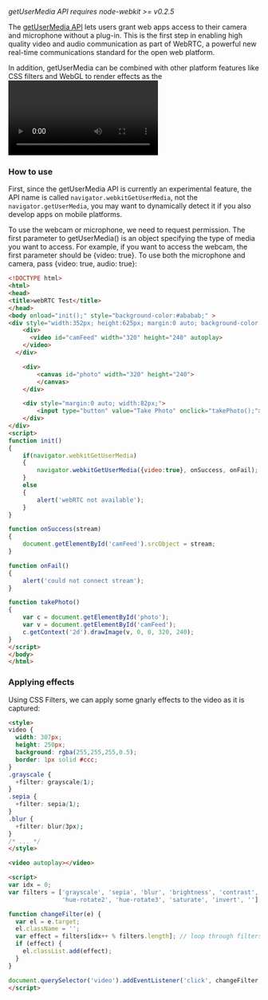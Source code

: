 _getUserMedia API requires node-webkit >= v0.2.5_

The [getUserMedia API](http://www.html5rocks.com/en/tutorials/getusermedia/intro/) lets users grant web apps access to their camera and microphone without a plug-in. This is the first step in enabling high quality video and audio communication as part of WebRTC, a powerful new real-time communications standard for the open web platform.

In addition, getUserMedia can be combined with other platform features like CSS filters and WebGL to render effects as the <video> is captured. For example, you can [rotate the video and add hipstery filters](http://www.youtube.com/watch?v=PNzmXDa1JLA), [play a xylophone with motion detection](http://www.soundstep.com/blog/experiments/jsdetection/), [try on glasses with face detection](http://neave.github.com/face-detection/), and [step into a photobooth with crazy effects like “Snow” and “Fire”](http://neave.com/webcam/html5/). The good news is, those features are all possible in node-webkit.

### How to use

First, since the getUserMedia API is currently an experimental feature, the API name is called `navigator.webkitGetUserMedia`, not the `navigator.getUserMedia`, you may want to dynamically detect it if you also develop apps on mobile platforms.

To use the webcam or microphone, we need to request permission. The first parameter to getUserMedia() is an object specifying the type of media you want to access. For example, if you want to access the webcam, the first parameter should be {video: true}. To use both the microphone and camera, pass {video: true, audio: true}:

```html
<!DOCTYPE html>
<html>
<head>
<title>webRTC Test</title>
</head>
<body onload="init();" style="background-color:#ababab;" >
<div style="width:352px; height:625px; margin:0 auto; background-color:#fff;" >
    <div>
      <video id="camFeed" width="320" height="240" autoplay>
    </video>
  </div>

    <div>
        <canvas id="photo" width="320" height="240">
        </canvas>
    </div>

    <div style="margin:0 auto; width:82px;">
        <input type="button" value="Take Photo" onclick="takePhoto();">
    </div>
</div>
<script>
function init()
{
    if(navigator.webkitGetUserMedia)
    {
        navigator.webkitGetUserMedia({video:true}, onSuccess, onFail);
    }
    else
    {
        alert('webRTC not available');
    }
}

function onSuccess(stream)
{
    document.getElementById('camFeed').srcObject = stream;
}

function onFail()
{
    alert('could not connect stream');
}

function takePhoto()
{
    var c = document.getElementById('photo');
    var v = document.getElementById('camFeed');
    c.getContext('2d').drawImage(v, 0, 0, 320, 240);
}
</script>
</body>
</html>
```

### Applying effects

Using CSS Filters, we can apply some gnarly effects to the video as it is captured:

```html
<style>
video {
  width: 307px;
  height: 250px;
  background: rgba(255,255,255,0.5);
  border: 1px solid #ccc;
}
.grayscale {
  +filter: grayscale(1);
}
.sepia {
  +filter: sepia(1);
}
.blur {
  +filter: blur(3px);
}
/* ... */
</style>

<video autoplay></video>

<script>
var idx = 0;
var filters = ['grayscale', 'sepia', 'blur', 'brightness', 'contrast', 'hue-rotate',
               'hue-rotate2', 'hue-rotate3', 'saturate', 'invert', ''];

function changeFilter(e) {
  var el = e.target;
  el.className = '';
  var effect = filters[idx++ % filters.length]; // loop through filters.
  if (effect) {
    el.classList.add(effect);
  }
}

document.querySelector('video').addEventListener('click', changeFilter, false);
</script>
```